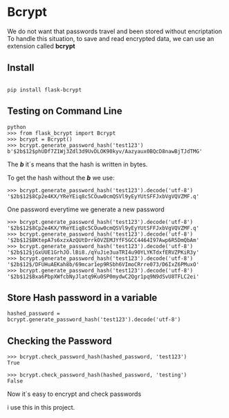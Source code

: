 # Bcrypt

We do not want that passwords travel and been stored without encriptation
To handle this situation, to save and read encrypted data, we can use an extension called __bcrypt__

## Install
```

pip install flask-bcrypt
```
## Testing on Command Line
```
python
>>> from flask_bcrypt import Bcrypt
>>> bcrypt = Bcrypt()
>>> bcrypt.generate_password_hash('test123')
b'$2b$12$phUDf7Z1Wj3Zdl3d9UvDLOK90kyv/Aazyaux0BQcD8nawBjTJdTMG'
```
The ___b___ it´s means that the hash is written in bytes.

To get the hash without the ___b___ we use:
```
>>> bcrypt.generate_password_hash('test123').decode('utf-8')
'$2b$12$8Cp2e4KX/YReYEiq8c5COuw0cmQSVl9yEyYUtSFFJxbVgVQVZMF.q'
```

One password everytime we generate a new password
```
>>> bcrypt.generate_password_hash('test123').decode('utf-8')
'$2b$12$8Cp2e4KX/YReYEiq8c5COuw0cmQSVl9yEyYUtSFFJxbVgVQVZMF.q'
>>> bcrypt.generate_password_hash('test123').decode('utf-8')
'$2b$12$BKtepA7s6xzxAzQUtDrrkOVZEMJYfF5GCC4464I97Awp6R5DmQbAm'
>>> bcrypt.generate_password_hash('test123').decode('utf-8')
'$2b$12$jGxUUE1GrhJO.lBi8./qYuJie3uaTRI4u90YLYKTdxfERVZPKiR3y'
>>> bcrypt.generate_password_hash('test123').decode('utf-8')
'$2b$12$/DFUHuAEKah8b/69mcar1ep9RSbh6VImoCRrre073/D6IxZ6PMuxO'
>>> bcrypt.generate_password_hash('test123').decode('utf-8')
'$2b$12$Bxa6PbpXWfcbNyJlatq9Ku0SP0mydwC2Qgr1pq9N9dSvU8TFLC2ei'
```

## Store Hash password in a variable
```
hashed_password = bcrypt.generate_password_hash('test123').decode('utf-8')
```

## Checking the Password
```
>>> bcrypt.check_password_hash(hashed_password, 'test123') 
True
```

```
>>> bcrypt.check_password_hash(hashed_password, 'testing')
False
```

Now it´s easy to encrypt and check passwords 

i use this in this project.